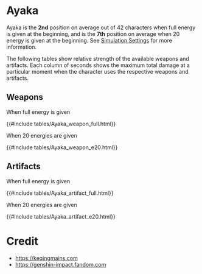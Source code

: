 # Ayaka

Ayaka is the **2nd** position on average out of 42
characters when full energy is given at the beginning, and is the
**7th** position on average when 20 energy is given at the
beginning. See [Simulation Settings](./simulation_settings.md) for more
information.

The following tables show relative strength of the available weapons and
artifacts. Each column of seconds shows the maximum total damage at a
particular moment when the character uses the respective weapons and
artifacts.

## Weapons

When full energy is given

{{#include tables/Ayaka_weapon_full.html}}

When 20 energies are given

{{#include tables/Ayaka_weapon_e20.html}}

## Artifacts

When full energy is given

{{#include tables/Ayaka_artifact_full.html}}

When 20 energies are given

{{#include tables/Ayaka_artifact_e20.html}}

# Credit

- <https://keqingmains.com>
- <https://genshin-impact.fandom.com>
